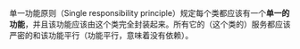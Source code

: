 单一功能原则（Single responsibility principle）规定每个类都应该有一个**单一的功能**，并且该功能应该由这个类完全封装起来。所有它的（这个类的）服务都应该严密的和该功能平行（功能平行，意味着没有依赖）。